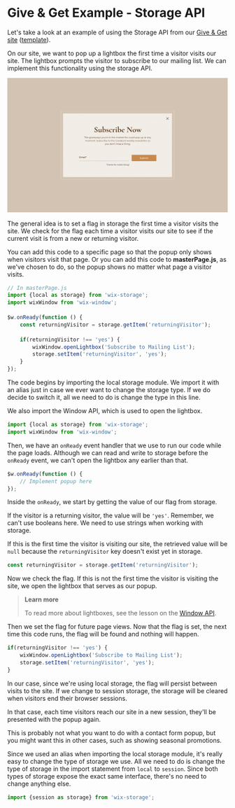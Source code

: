# Give & Get Example - Storage API

Let's take a look at an example of using the Storage API from our [Give & Get site](https://www.wix.com/velo-dev/giveandget) ([template](https://editor.wix.com/html/editor/web/renderer/new?siteId=bc57d791-a42d-4f8c-b74e-bd51b6dd0095&metaSiteId=398bcfa9-b93e-435a-95ea-9a0c15d56d36&autoDevMode=true)).

On our site, we want to pop up a lightbox the first time a visitor visits our site. The lightbox prompts the visitor to subscribe to our mailing list. We can implement this functionality using the storage API.

![Subscribe Lightbox](../media/give_and_get_subscribe_now_lightbox.png)

The general idea is to set a flag in storage the first time a visitor visits the site. We check for the flag each time a visitor visits our site to see if the current visit is from a new or returning visitor.

You can add this code to a specific page so that the popup only shows when visitors visit that page. Or you can add this code to **masterPage.js**, as we've chosen to do, so the popup shows no matter what page a visitor visits.

```javascript
// In masterPage.js
import {local as storage} from 'wix-storage';
import wixWindow from 'wix-window';

$w.onReady(function () {
    const returningVisitor = storage.getItem('returningVisitor');

    if(returningVisitor !== 'yes') {
        wixWindow.openLightbox('Subscribe to Mailing List');       
        storage.setItem('returningVisitor', 'yes'); 
    }
});
```

The code begins by importing the local storage module. We import it with an alias just in case we ever want to change the storage type. If we do decide to switch it, all we need to do is change the type in this line.

We also import the Window API, which is used to open the lightbox.

```javascript
import {local as storage} from 'wix-storage';
import wixWindow from 'wix-window';
```

Then, we have an `onReady` event handler that we use to run our code while the page loads. Although we can read and write to storage before the `onReady` event, we can't open the lightbox any earlier than that.

```javascript
$w.onReady(function () {
    // Implement popup here
});
```

Inside the `onReady`, we start by getting the value of our flag from storage.

If the visitor is a returning visitor, the value will be `'yes'`. Remember, we can't use booleans here. We need to use strings when working with storage.

If this is the first time the visitor is visiting our site, the retrieved value will be `null` because the `returningVisitor` key doesn't exist yet in storage.

```javascript
const returningVisitor = storage.getItem('returningVisitor');
```

Now we check the flag. If this is not the first time the visitor is visiting the site, we open the lightbox that serves as our popup. 

> **Learn more**
>
> To read more about lightboxes, see the lesson on the [Window API](./window-api.md).

Then we set the flag for future page views. Now that the flag is set, the next time this code runs, the flag will be found and nothing will happen.

```javascript
if(returningVisitor !== 'yes') {
    wixWindow.openLightbox('Subscribe to Mailing List');
    storage.setItem('returningVisitor', 'yes'); 
}
```

In our case, since we're using local storage, the flag will persist between visits to the site. If we change to session storage, the storage will be cleared when visitors end their browser sessions. 

In that case, each time visitors reach our site in a new session, they'll be presented with the popup again.

This is probably not what you want to do with a contact form popup, but you might want this in other cases, such as showing seasonal promotions.

Since we used an alias when importing the local storage module, it's really easy to change the type of storage we use. All we need to do is change the type of storage in the import statement from `local` to `session`. Since both types of storage expose the exact same interface, there's no need to change anything else.

```javascript
import {session as storage} from 'wix-storage';
```